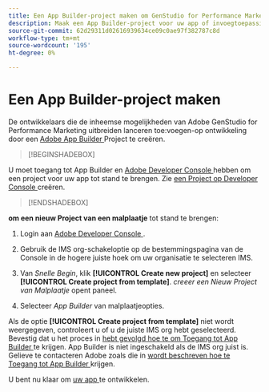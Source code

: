 ```yaml
---
title: Een App Builder-project maken om GenStudio for Performance Marketing uit te breiden
description: Maak een App Builder-project voor uw app of invoegtoepassing.
source-git-commit: 62d29311d02616939634ce09c0ae97f382787c8d
workflow-type: tm+mt
source-wordcount: '195'
ht-degree: 0%

---
```


# Een App Builder-project maken

De ontwikkelaars die de inheemse mogelijkheden van Adobe GenStudio for Performance Marketing uitbreiden lanceren toe:voegen-op ontwikkeling door een [ Adobe App Builder ](https://developer.adobe.com/app-builder/) Project te creëren.

>[!BEGINSHADEBOX]

U moet toegang tot App Builder en [ Adobe Developer Console ](https://developer.adobe.com/developer-console/) hebben om een project voor uw app tot stand te brengen. Zie [ een Project op Developer Console ](https://developer.adobe.com/app-builder/docs/getting_started/first_app#2-create-a-new-project-on-developer-console) creëren.

>[!ENDSHADEBOX]

**om een nieuw Project van een malplaatje** tot stand te brengen:

1. Login aan [ Adobe Developer Console ](https://developer.adobe.com/developer-console/).

1. Gebruik de IMS org-schakeloptie op de bestemmingspagina van de Console in de hogere juiste hoek om uw organisatie te selecteren IMS.

1. Van _Snelle Begin_, klik **[!UICONTROL Create new project]** en selecteer **[!UICONTROL Create project from template]**. _creeer een Nieuw Project van Malplaatje_ opent paneel.

1. Selecteer _App Builder_ van malplaatjeopties.

Als de optie **[!UICONTROL Create project from template]** niet wordt weergegeven, controleert u of u de juiste IMS org hebt geselecteerd. Bevestig dat u het proces in [ hebt gevolgd hoe te om Toegang tot App Builder ](https://developer.adobe.com/app-builder/docs/overview/getting_access/) te krijgen. App Builder is niet ingeschakeld als de IMS org juist is. Gelieve te contacteren Adobe zoals die in [ wordt beschreven hoe te Toegang tot App Builder ](https://developer.adobe.com/app-builder/docs/overview/getting_access/) krijgen.

U bent nu klaar om [ uw app ](create-app.md) te ontwikkelen.

